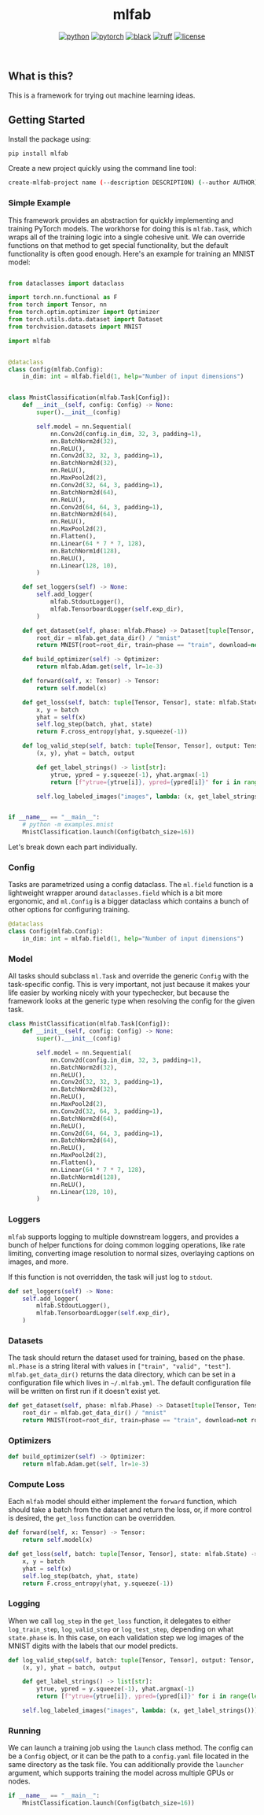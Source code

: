 <div align="center">

# mlfab

[![python](https://img.shields.io/badge/-Python_3.11-blue?logo=python&logoColor=white)](https://github.com/pre-commit/pre-commit)
[![pytorch](https://img.shields.io/badge/PyTorch_2.0+-ee4c2c?logo=pytorch&logoColor=white)](https://pytorch.org/get-started/locally/)
[![black](https://img.shields.io/badge/Code%20Style-Black-black.svg?labelColor=gray)](https://black.readthedocs.io/en/stable/)
[![ruff](https://img.shields.io/badge/Linter-Ruff-red.svg?labelColor=gray)](https://github.com/charliermarsh/ruff)
[![license](https://img.shields.io/badge/License-MIT-green.svg?labelColor=gray)](https://github.com/dpshai/mlfab/blob/master/LICENSE)

</div>

<br />

## What is this?

This is a framework for trying out machine learning ideas.

## Getting Started

Install the package using:

```bash
pip install mlfab
```

Create a new project quickly using the command line tool:

```bash
create-mlfab-project name (--description DESCRIPTION) (--author AUTHOR) (--email EMAIL) (--url URL)
```

### Simple Example

This framework provides an abstraction for quickly implementing and training PyTorch models. The workhorse for doing this is `mlfab.Task`, which wraps all of the training logic into a single cohesive unit. We can override functions on that method to get special functionality, but the default functionality is often good enough. Here's an example for training an MNIST model:

```python

from dataclasses import dataclass

import torch.nn.functional as F
from torch import Tensor, nn
from torch.optim.optimizer import Optimizer
from torch.utils.data.dataset import Dataset
from torchvision.datasets import MNIST

import mlfab


@dataclass
class Config(mlfab.Config):
    in_dim: int = mlfab.field(1, help="Number of input dimensions")


class MnistClassification(mlfab.Task[Config]):
    def __init__(self, config: Config) -> None:
        super().__init__(config)

        self.model = nn.Sequential(
            nn.Conv2d(config.in_dim, 32, 3, padding=1),
            nn.BatchNorm2d(32),
            nn.ReLU(),
            nn.Conv2d(32, 32, 3, padding=1),
            nn.BatchNorm2d(32),
            nn.ReLU(),
            nn.MaxPool2d(2),
            nn.Conv2d(32, 64, 3, padding=1),
            nn.BatchNorm2d(64),
            nn.ReLU(),
            nn.Conv2d(64, 64, 3, padding=1),
            nn.BatchNorm2d(64),
            nn.ReLU(),
            nn.MaxPool2d(2),
            nn.Flatten(),
            nn.Linear(64 * 7 * 7, 128),
            nn.BatchNorm1d(128),
            nn.ReLU(),
            nn.Linear(128, 10),
        )

    def set_loggers(self) -> None:
        self.add_logger(
            mlfab.StdoutLogger(),
            mlfab.TensorboardLogger(self.exp_dir),
        )

    def get_dataset(self, phase: mlfab.Phase) -> Dataset[tuple[Tensor, Tensor]]:
        root_dir = mlfab.get_data_dir() / "mnist"
        return MNIST(root=root_dir, train=phase == "train", download=not root_dir.exists())

    def build_optimizer(self) -> Optimizer:
        return mlfab.Adam.get(self, lr=1e-3)

    def forward(self, x: Tensor) -> Tensor:
        return self.model(x)

    def get_loss(self, batch: tuple[Tensor, Tensor], state: mlfab.State) -> Tensor:
        x, y = batch
        yhat = self(x)
        self.log_step(batch, yhat, state)
        return F.cross_entropy(yhat, y.squeeze(-1))

    def log_valid_step(self, batch: tuple[Tensor, Tensor], output: Tensor, state: mlfab.State) -> None:
        (x, y), yhat = batch, output

        def get_label_strings() -> list[str]:
            ytrue, ypred = y.squeeze(-1), yhat.argmax(-1)
            return [f"ytrue={ytrue[i]}, ypred={ypred[i]}" for i in range(len(ytrue))]

        self.log_labeled_images("images", lambda: (x, get_label_strings()))


if __name__ == "__main__":
    # python -m examples.mnist
    MnistClassification.launch(Config(batch_size=16))
```

Let's break down each part individually.

### Config

Tasks are parametrized using a config dataclass. The `ml.field` function is a lightweight wrapper around `dataclasses.field` which is a bit more ergonomic, and `ml.Config` is a bigger dataclass which contains a bunch of other options for configuring training.

```python
@dataclass
class Config(mlfab.Config):
    in_dim: int = mlfab.field(1, help="Number of input dimensions")
```

### Model

All tasks should subclass `ml.Task` and override the generic `Config` with the task-specific config. This is very important, not just because it makes your life easier by working nicely with your typechecker, but because the framework looks at the generic type when resolving the config for the given task.

```python
class MnistClassification(mlfab.Task[Config]):
    def __init__(self, config: Config) -> None:
        super().__init__(config)

        self.model = nn.Sequential(
            nn.Conv2d(config.in_dim, 32, 3, padding=1),
            nn.BatchNorm2d(32),
            nn.ReLU(),
            nn.Conv2d(32, 32, 3, padding=1),
            nn.BatchNorm2d(32),
            nn.ReLU(),
            nn.MaxPool2d(2),
            nn.Conv2d(32, 64, 3, padding=1),
            nn.BatchNorm2d(64),
            nn.ReLU(),
            nn.Conv2d(64, 64, 3, padding=1),
            nn.BatchNorm2d(64),
            nn.ReLU(),
            nn.MaxPool2d(2),
            nn.Flatten(),
            nn.Linear(64 * 7 * 7, 128),
            nn.BatchNorm1d(128),
            nn.ReLU(),
            nn.Linear(128, 10),
        )
```

### Loggers

`mlfab` supports logging to multiple downstream loggers, and provides a bunch of helper functions for doing common logging operations, like rate limiting, converting image resolution to normal sizes, overlaying captions on images, and more.

If this function is not overridden, the task will just log to `stdout`.

```python
def set_loggers(self) -> None:
    self.add_logger(
        mlfab.StdoutLogger(),
        mlfab.TensorboardLogger(self.exp_dir),
    )
```

### Datasets

The task should return the dataset used for training, based on the phase. `ml.Phase` is a string literal with values in `["train", "valid", "test"]`. `mlfab.get_data_dir()` returns the data directory, which can be set in a configuration file which lives in `~/.mlfab.yml`. The default configuration file will be written on first run if it doesn't exist yet.

```python
def get_dataset(self, phase: mlfab.Phase) -> Dataset[tuple[Tensor, Tensor]]:
    root_dir = mlfab.get_data_dir() / "mnist"
    return MNIST(root=root_dir, train=phase == "train", download=not root_dir.exists())
```

### Optimizers

```python
def build_optimizer(self) -> Optimizer:
    return mlfab.Adam.get(self, lr=1e-3)
```

### Compute Loss

Each `mlfab` model should either implement the `forward` function, which should take a batch from the dataset and return the loss, or, if more control is desired, the `get_loss` function can be overridden.

```python
def forward(self, x: Tensor) -> Tensor:
    return self.model(x)

def get_loss(self, batch: tuple[Tensor, Tensor], state: mlfab.State) -> Tensor:
    x, y = batch
    yhat = self(x)
    self.log_step(batch, yhat, state)
    return F.cross_entropy(yhat, y.squeeze(-1))
```

### Logging

When we call `log_step` in the `get_loss` function, it delegates to either `log_train_step`, `log_valid_step` or `log_test_step`, depending on what `state.phase` is. In this case, on each validation step we log images of the MNIST digits with the labels that our model predicts.

```python
def log_valid_step(self, batch: tuple[Tensor, Tensor], output: Tensor, state: mlfab.State) -> None:
    (x, y), yhat = batch, output

    def get_label_strings() -> list[str]:
        ytrue, ypred = y.squeeze(-1), yhat.argmax(-1)
        return [f"ytrue={ytrue[i]}, ypred={ypred[i]}" for i in range(len(ytrue))]

    self.log_labeled_images("images", lambda: (x, get_label_strings()))
```

### Running

We can launch a training job using the `launch` class method. The config can be a `Config` object, or it can be the path to a `config.yaml` file located in the same directory as the task file. You can additionally provide the `launcher` argument, which supports training the model across multiple GPUs or nodes.

```python
if __name__ == "__main__":
    MnistClassification.launch(Config(batch_size=16))
```
